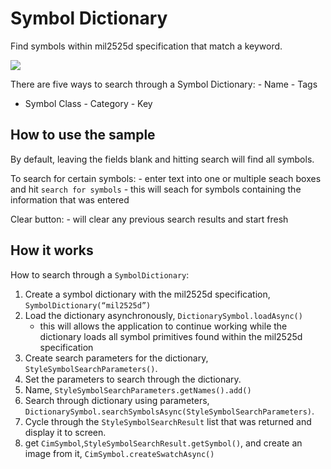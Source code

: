 # Symbol Dictionary

Find symbols within mil2525d specification that match a keyword.

![](SymbolDictionary.png)

There are five ways to search through a Symbol Dictionary: - Name - Tags

  - Symbol Class - Category - Key

## How to use the sample

By default, leaving the fields blank and hitting search will find all
symbols.

To search for certain symbols: - enter text into one or multiple seach
boxes and hit `search for symbols` - this will seach for symbols
containing the information that was entered

Clear button: - will clear any previous search results and start fresh

## How it works

How to search through a `SymbolDictionary`:

1.  Create a symbol dictionary with the mil2525d specification,
    `SymbolDictionary(“mil2525d”)`
2.  Load the dictionary asynchronously, `DictionarySymbol.loadAsync()`
      - this will allows the application to continue working while the
        dictionary loads all symbol primitives found within the mil2525d
        specification
3.  Create search parameters for the dictionary,
    `StyleSymbolSearchParameters()`.
4.  Set the parameters to search through the dictionary.
5.  Name, `StyleSymbolSearchParameters.getNames().add()`
6.  Search through dictionary using parameters,
    `DictionarySymbol.searchSymbolsAsync(StyleSymbolSearchParameters)`.
7.  Cycle through the `StyleSymbolSearchResult` list that was returned
    and display it to screen.
8.  get `CimSymbol`,`StyleSymbolSearchResult.getSymbol()`, and create an
    image from it, `CimSymbol.createSwatchAsync()`

